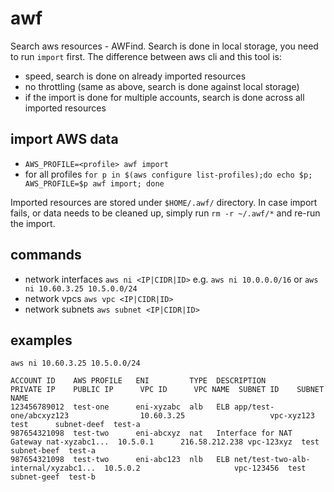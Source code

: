 # awf

Search aws resources - AWFind. Search is done in local storage, you need to run `import` first. The difference between
aws cli and this tool is:
- speed, search is done on already imported resources
- no throttling (same as above, search is done against local storage)
- if the import is done for multiple accounts, search is done across all imported resources

## import AWS data

- `AWS_PROFILE=<profile> awf import`
- for all profiles `for p in $(aws configure list-profiles);do echo $p; AWS_PROFILE=$p awf import; done`

Imported resources are stored under `$HOME/.awf/` directory. In case import fails, or data needs to be cleaned up,
simply run `rm -r ~/.awf/*` and re-run the import.

## commands

- network interfaces `aws ni <IP|CIDR|ID>` e.g. `aws ni 10.0.0.0/16` or `aws ni 10.60.3.25 10.5.0.0/24`
- network vpcs `aws vpc <IP|CIDR|ID>`
- network subnets `aws subnet <IP|CIDR|ID>`

## examples

```
aws ni 10.60.3.25 10.5.0.0/24

ACCOUNT ID    AWS PROFILE   ENI         TYPE  DESCRIPTION                               PRIVATE IP    PUBLIC IP      VPC ID      VPC NAME  SUBNET ID    SUBNET NAME
123456789012  test-one      eni-xyzabc  alb   ELB app/test-one/abcxyz123                10.60.3.25                   vpc-xyz123  test      subnet-deef  test-a
987654321098  test-two      eni-abcxyz  nat   Interface for NAT Gateway nat-xyzabc1...  10.5.0.1      216.58.212.238 vpc-123xyz  test      subnet-beef  test-a
987654321098  test-two      eni-abc123  nlb   ELB net/test-two-alb-internal/xyzabc1...  10.5.0.2                     vpc-123456  test      subnet-geef  test-b
```
